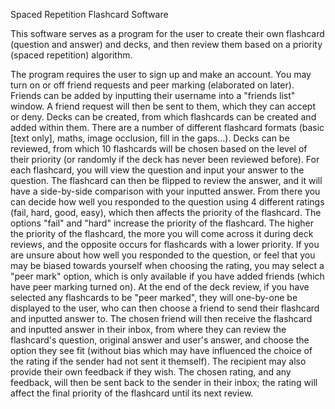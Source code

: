 Spaced Repetition Flashcard Software

This software serves as a program for the user to create their own flashcard (question and answer) and decks, and then review them based on a priority (spaced repetition) algorithm.

The program requires the user to sign up and make an account.
You may turn on or off friend requests and peer marking (elaborated on later). 
Friends can be added by inputting their username into a "friends list" window. A friend request will then be sent to them, which they can accept or deny. 
Decks can be created, from which flashcards can be created and added within them.
There are a number of different flashcard formats (basic [text only], maths, image occlusion, fill in the gaps...).
Decks can be reviewed, from which 10 flashcards will be chosen based on the level of their priority (or randomly if the deck has never been reviewed before).
For each flashcard, you will view the question and input your answer to the question.
The flashcard can then be flipped to review the answer, and it will have a side-by-side comparison with your inputted answer.
From there you can decide how well you responded to the question using 4 different ratings (fail, hard, good, easy), which then affects the priority of the flashcard.
The options "fail" and "hard" increase the priority of the flashcard. The higher the priority of the flashcard, the more you will come across it during deck reviews, and the opposite occurs for flashcards with a lower priority. 
If you are unsure about how well you responded to the question, or feel that you may be biased towards yourself when choosing the rating, you may select a "peer mark" option, which is only available if you have added friends (which have peer marking turned on).
At the end of the deck review, if you have selected any flashcards to be "peer marked", they will one-by-one be displayed to the user, who can then choose a friend to send their flashcard and inputted answer to. 
The chosen friend will then receive the flashcard and inputted answer in their inbox, from where they can review the flashcard's question, original answer and user's answer, and choose the option they see fit (without bias which may have influenced the choice of the rating if the sender had not sent it themself).
The recipient may also provide their own feedback if they wish.
The chosen rating, and any feedback, will then be sent back to the sender in their inbox; the rating will affect the final priority of the flashcard until its next review. 
